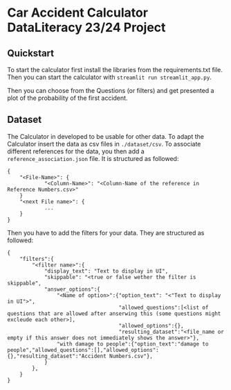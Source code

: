 # Car Accident Calculator DataLiteracy 23/24 Project

## Quickstart
To start the calculator first install the libraries from the requirements.txt file. Then you can start the calculator with `streamlit run streamlit_app.py`.

Then you can choose from the Questions (or filters) and get presented a plot of the probability of the first accident.

## Dataset
The Calculator in developed to be usable for other data.
To adapt the Calculator insert the data as csv files in `./dataset/csv`.
To associate different references for the data, you then add a `reference_association.json` file.
It is structured as followed:
```
{
    "<File-Name>": {
            "<Column-Name>": "<Column-Name of the reference in Reference Numbers.csv>"
    }
    "<next File name>": {
            ...
    }
}
```

Then you have to add the filters for your data. They are structured as followed:
```
{
    "filters":{
        "<filter name>":{
            "display_text": "Text to display in UI",
            "skippable": "<true or false wether the filter is skippable",
            "answer_options":{
                "<Name of option>":{"option_text": "<"Text to display in UI">",
                                    "allowed_questions":[<list of questions that are allowed after anserwing this (some questions might excleude each other>],
                                    "allowed_options":{},
                                    "resulting_dataset":"<file_name or empty if this answer does not immediately shows the answer>"},
                "with damage to people":{"option_text":"damage to people","allowed_questions":[],"allowed_options":{},"resulting_dataset":"Accident Numbers.csv"},
            }
        },
    }
}
```
